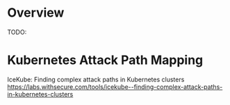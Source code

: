 # Overview

TODO: 

# Kubernetes Attack Path Mapping

IceKube: Finding complex attack paths in Kubernetes clusters \
https://labs.withsecure.com/tools/icekube--finding-complex-attack-paths-in-kubernetes-clusters
